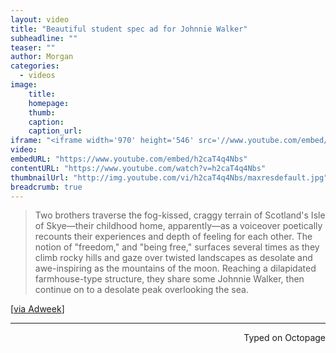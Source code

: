 ```yaml
---
layout: video
title: "Beautiful student spec ad for Johnnie Walker"
subheadline: ""
teaser: ""
author: Morgan
categories:
  - videos
image:
    title:
    homepage:
    thumb:
    caption:
    caption_url:
iframe: "<iframe width='970' height='546' src='//www.youtube.com/embed/h2caT4q4Nbs' frameborder='0' allowfullscreen></iframe>"
video:
embedURL: "https://www.youtube.com/embed/h2caT4q4Nbs"
contentURL: "https://www.youtube.com/watch?v=h2caT4q4Nbs"
thumbnailUrl: "http://img.youtube.com/vi/h2caT4q4Nbs/maxresdefault.jpg"
breadcrumb: true
---
```


> Two brothers traverse the fog-kissed, craggy terrain of Scotland's Isle of Skye—their childhood home, apparently—as a voiceover poetically recounts their experiences and depth of feeling for each other. The notion of "freedom," and "being free," surfaces several times as they climb rocky hills and gaze over twisted landscapes as desolate and awe-inspiring as the mountains of the moon. Reaching a dilapidated farmhouse-type structure, they share some Johnnie Walker, then continue on to a desolate peak overlooking the sea.

[[via Adweek](http://www.adweek.com/adfreak/breathtaking-spec-ad-johnnie-walker-best-student-work-ever-168620)]

 ---
<p align="right">Typed on Octopage</p>

